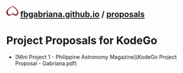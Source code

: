 ## ![favicon](/favicon.svg) [fbgabriana.github.io](/ "Bamm's KodeGo Repository") / [proposals](/proposals/)

# Project Proposals for KodeGo

* [Mini Project 1 - Philippine Astronomy Magazine](KodeGo Project Proposal - Gabriana.pdf)

